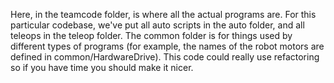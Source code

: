 Here, in the teamcode folder, is where all the actual programs are. For this particular codebase, we've put all auto scripts in the auto folder, and all teleops in the teleop folder. The common folder is for things used by different types of programs (for example, the names of the robot motors are defined in common/HardwareDrive). This code could really use refactoring so if you have time you should make it nicer.